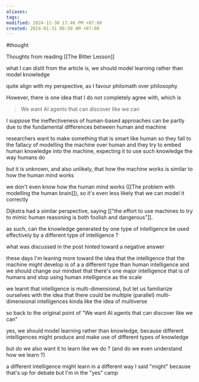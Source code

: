 ```yaml
---
aliases: 
tags: 
modified: 2024-11-30 17:46 PM +07:00
created: 2024-01-31 00:58 AM +07:00
---
```

#thought 

Thoughts from reading [[The Bitter Lesson]]

what I can distil from the article is, we should model learning rather than model knowledge

quite align with my perspective, as I favour philomath over philosophy

However, there is one idea that I do not completely agree with, which is 

> We want AI agents that can discover like we can

I suppose the ineffectiveness of human-based approaches can be partly due to the fundamental differences between human and machine

researchers want to make something that is smart like human
so they fall to the fallacy of modelling the machine over human
and they try to embed human knowledge into the machine, expecting it to use such knowledge the way humans do

but it is unknown, and also unlikely, that how the machine works is similar to how the human mind works

we don't even know how the human mind works ([[The problem with modelling the human brain]]), so it's even less likely that we can model it correctly

Dijkstra had a similar perspective, saying [["the effort to use machines to try to mimic human reasoning is both foolish and dangerous"]].

as such, can the knowledge generated by one type of intelligence be used effectively by a different type of intelligence ?

what was discussed in the post hinted toward a negative answer

these days I'm leaning more toward the idea that the intelligence that the machine might develop is of a a different type than human intelligence
and we should change our mindset that there's one major intelligence that is of humans
and stop using human intelligence as the scale

we learnt that intelligence is multi-dimensional, but let us familiarize ourselves with the idea that there could be multiple (parallel) multi-dimensional intelligences
kinda like the idea of multiverse

so back to the original point of "We want AI agents that can discover like we can"

yes, we should model learning rather than knowledge, because different intelligences might produce and make use of different types of knowledge

but do we also want it to learn like we do ?
(and do we even understand how we learn ?)

a different intelligence might learn in a different way
I said "might" because that's up for debate
but I'm in the "yes" camp
